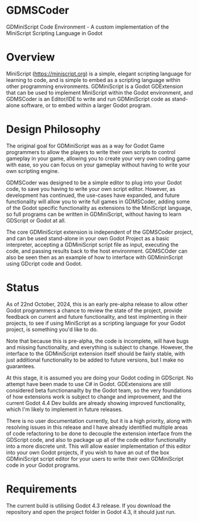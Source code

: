 # GDMSCoder
GDMiniScript Code Environment - A custom implementation of the MiniScript Scripting Language in Godot

# Overview
MiniScript (https://miniscript.org) is a simple, elegant scripting language for learning to code, and is simple to embed as a scripting language within other programming environments. GDMiniScript is a Godot GDExtension that can be used to implement MiniScript within the Godot environment, and GDMSCoder is an Editor/IDE to write and run GDMiniScript code as stand-alone software, or to embed within a larger Godot program.

# Design Philosophy
The original goal for GDMiniScript was as a way for Godot Game programmers to allow the players to write their own scripts to control gameplay in your game, allowing you to create your very own coding game with ease, so you can focus on your gameplay without having to write your own scripting engine. 

GDMSCoder was designed to be a simple editor to plug into your Godot code, to save you having to write your own script editor. However, as development has continued, the use-cases have expanded, and future functionality will allow you to write full games in GDMSCoder, adding some of the Godot specific functionality as extensions to the MiniScript language, so full programs can be written in GDMiniScript, without having to learn GDScript or Godot at all.

The core GDMiniScript extension is independent of the GDMSCoder project, and can be used stand-alone in your own Godot Project as a basic interpreter, accepting a GDMiniScript script file as input, executing the code, and passing results back to the host environment. GDMSCOder can also be seen then as an example of how to interface with GDMininScript using GDcript code and Godot.

# Status
As of 22nd October, 2024, this is an early pre-alpha release to allow other Godot programmers a chance to review the state of the project, provide feedback on current and future functionality, and test implmenting in their projects, to see if using MiniScript as a scripting language for your Godot project, is something you'd like to do.

Note that because this is pre-alpha, the code is incomplete, will have bugs and missing functionality, and everything is subject to change. However, the interface to the GDMiniScript extension itself should be fairly stable, with just additional functionality to be added to future versions, but I make no guarantees.

At this stage, it is assumed you are doing your Godot coding in GDScript. No attempt have been made to use C# in Godot. GDExtensions are still considered beta functionanailty by the Godot team, so the very foundations of how extensions work is subject to change and improvement, and the current Godot 4.4 Dev builds are already showing improved functionality, which I'm likely to implement in future releases.

There is no user documentation currently, but it is a high priority, along with resolving issues in this release and I have already identified multiple areas of code refactoring to be done to decouple the extension interface from the GDScript code, and also to package up all of the code editor functionality into a more discrete unit. This will allow easier implementation of this editor into your own Godot projects, if you wish to have an out of the box GDMiniScript script editor for your users to write their own GDMiniScript code in your Godot programs.

# Requirements
The current build is utilising Godot 4.3 release. If you download the repository and open the project folder in Godot 4.3, it should just run.
